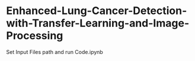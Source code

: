 # Enhanced-Lung-Cancer-Detection-with-Transfer-Learning-and-Image-Processing

Set Input Files path and run Code.ipynb
